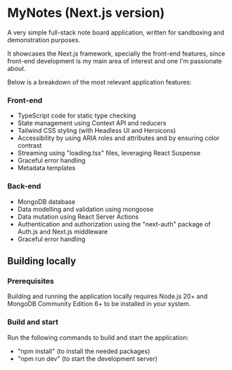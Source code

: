 # MyNotes (Next.js version)

A very simple full-stack note board application, written for sandboxing and demonstration purposes.

It showcases the Next.js framework, specially the front-end features, since front-end development is my main area of interest and one I'm passionate about.

Below is a breakdown of the most relevant application features:

### Front-end

- TypeScript code for static type checking
- State management using Context API and reducers
- Tailwind CSS styling (with Headless UI and Heroicons)
- Accessibility by using ARIA roles and attributes and by ensuring color contrast
- Streaming using "loading.tsx" files, leveraging React Suspense
- Graceful error handling
- Metadata templates

### Back-end

- MongoDB database
- Data modelling and validation using mongoose
- Data mutation using React Server Actions
- Authentication and authorization using the "next-auth" package of Auth.js and Next.js middleware
- Graceful error handling

## Building locally

### Prerequisites

Building and running the application locally requires Node.js 20+ and MongoDB Community Edition 6+ to be installed in your system.

### Build and start

Run the following commands to build and start the application:

- "npm install" (to install the needed packages)
- "npm run dev" (to start the development server)

